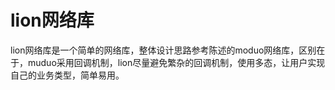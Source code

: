 # lion网络库
lion网络库是一个简单的网络库，整体设计思路参考陈述的moduo网络库，区别在于，muduo采用回调机制，lion尽量避免繁杂的回调机制，使用多态，让用户实现自己的业务类型，简单易用。  

